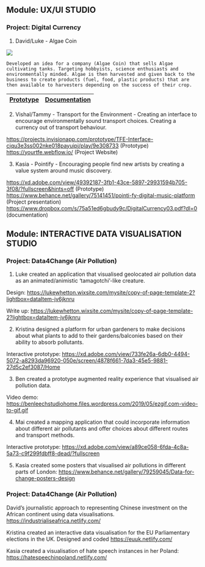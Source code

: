 ## Module: UX/UI STUDIO 
### Project: Digital Currency

1. David/Luke - Algae Coin 


![](https://uploads-ssl.webflow.com/5b4cc508d95543c8be1d1104/5c43cdace006567946924b1c_s_70CBE87F0171D2AB086C061600147410A79F02B1F8F96DB7B5B01FD794023B88_1547649008323_Shop%2Balgae.jpeg)


	Developed an idea for a company (Algae Coin) that sells Algae cultivating tanks. Targeting hobbyists, science enthusiasts and environmentally minded. Algae is then harvested and given back to the business to create products (fuel, food, plastic products) that are then available to harvesters depending on the success of their crop.   
	
| [Prototype](https://www.figma.com/proto/Cn6a2mfJk8jjjfH0Wkm79evM/algae?node-id=0%3A476&viewport=-730%2C-1149%2C0.147452&scaling=scale-down-width&redirected=1) | [Documentation](http://davidvalente.webflow.io/categories/digital-currency) |
|--|--|


2. Vishal/Tammy - Transport for the Environment - Creating an interface to encourage environmentally sound transport choices. Creating a currency out of transport behaviour.   

https://projects.invisionapp.com/prototype/TFE-Interface-cjqu3e3ss002nke018payuipj/play/9e308733 (Prototype)
https://yourtfe.webflow.io/ (Project Website)

3. Kasia - Pointify - Encouraging people find new artists by creating a value system around music discovery.

https://xd.adobe.com/view/49392187-3fb1-43ce-5897-29931594b705-3f08/?fullscreen&hints=off (Prototype)
https://www.behance.net/gallery/75141451/pointi-fy-digital-music-platform (Project presentation)
https://www.dropbox.com/s/75a51ed6gbudy9c/DigitalCurrency03.pdf?dl=0 (documentation)


## Module: INTERACTIVE DATA VISUALISATION STUDIO
### Project: Data4Change (Air Pollution)


1. Luke created an application that visualised geolocated air pollution data as an animated/animistic ‘tamagotchi’-like creature. 

Design:
https://lukewhetton.wixsite.com/mysite/copy-of-page-template-2?lightbox=dataItem-jv6jknru

Write up:
https://lukewhetton.wixsite.com/mysite/copy-of-page-template-2?lightbox=dataItem-jv6jknru


2. Kristina designed a platform for urban gardeners to make decisions about what plants to add to their gardens/balconies based on their ability to absorb pollutants.

Interactive prototype:
https://xd.adobe.com/view/733fe26a-6db0-4494-5072-a8293da96920-050e/screen/4878f661-7da3-45e5-9881-27d5c2ef3087/Home

3. Ben created a prototype augmented reality experience that visualised air pollution data.

Video demo:
https://benleechstudiohome.files.wordpress.com/2019/05/ezgif.com-video-to-gif.gif 

4. Mai created a mapping application that could incorporate information about different air pollutants and offer choices about different routes and transport methods.

Interactive prototype:
https://xd.adobe.com/view/a89ce058-6fda-4c8a-5a73-c9f299fdbff8-dead/?fullscreen

5. Kasia created some posters that visualised air pollutions in different parts of London:
https://www.behance.net/gallery/79259045/Data-for-change-posters-design

### Project: Data4Change (Air Pollution)

David’s journalistic approach to representing Chinese investment on the African continent using data visualisations.
https://industrialiseafrica.netlify.com/ 

Kristina created an interactive data visualisation for the EU Parliamentary elections in the UK. Designed and coded
https://euuk.netlify.com/

Kasia created a visualisation of hate speech instances in her Poland:
https://hatespeechinpoland.netlify.com/
<!--stackedit_data:
eyJoaXN0b3J5IjpbNDM1MjI4MzYyLC02ODk4ODI2NDIsLTIwOD
g3NDY2MTJdfQ==
-->